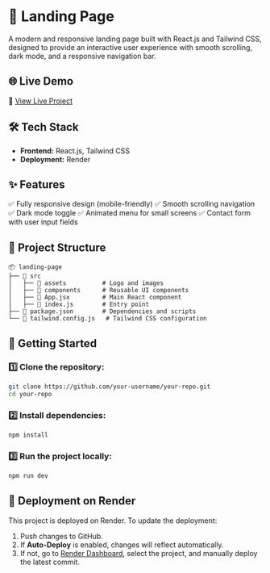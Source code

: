 # 🚀 Landing Page

A modern and responsive landing page built with React.js and Tailwind CSS, designed to provide an interactive user experience with smooth scrolling, dark mode, and a responsive navigation bar.

## 🌐 Live Demo
🔗 [View Live Project](https://landing-page-81m0.onrender.com)

## 🛠 Tech Stack
- **Frontend:** React.js, Tailwind CSS
- **Deployment:** Render

## ✨ Features
✅ Fully responsive design (mobile-friendly)
✅ Smooth scrolling navigation
✅ Dark mode toggle
✅ Animated menu for small screens
✅ Contact form with user input fields

## 📂 Project Structure
```
📦 landing-page
├── 📂 src
│   ├── 📂 assets          # Logo and images
│   ├── 📂 components      # Reusable UI components
│   ├── 📜 App.jsx         # Main React component
│   ├── 📜 index.js        # Entry point
├── 📜 package.json        # Dependencies and scripts
└── 📜 tailwind.config.js   # Tailwind CSS configuration
```

## 🚀 Getting Started
### 1️⃣ Clone the repository:
```sh
git clone https://github.com/your-username/your-repo.git
cd your-repo
```

### 2️⃣ Install dependencies:
```sh
npm install
```

### 3️⃣ Run the project locally:
```sh
npm run dev
```

## 🚀 Deployment on Render
This project is deployed on Render. To update the deployment:
1. Push changes to GitHub.
2. If **Auto-Deploy** is enabled, changes will reflect automatically.
3. If not, go to [Render Dashboard](https://dashboard.render.com), select the project, and manually deploy the latest commit.

